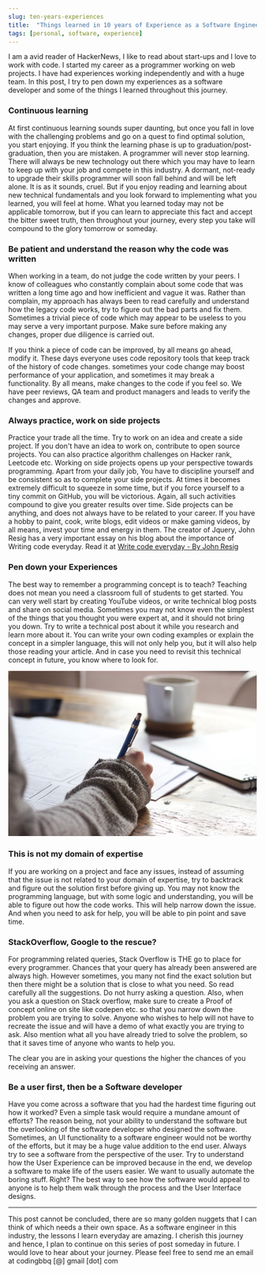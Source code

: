 ```yaml
---
slug: ten-years-experiences
title:  "Things learned in 10 years of Experience as a Software Engineer"
tags: [personal, software, experience]
---
```


I am a avid reader of HackerNews, I like to read about start-ups and I love to work with code. I started my career as a programmer working on web projects. I have had experiences working independently and with a huge team. In this post, I try to pen down my experiences as a software developer and some of the things I learned throughout this journey.

<!-- truncate -->

### Continuous learning
At first continuous learning sounds super daunting, but once you fall in love with the challenging problems and go on a quest to find optimal solution, you start enjoying. If you think the learning phase is up to graduation/post-graduation, then you are mistaken. A programmer will never stop learning. There will always be new technology out there which you may have to learn to keep up with your job and compete in this industry. A dormant, not-ready to upgrade their skills programmer will soon fall behind and will be left alone. It is as it sounds, cruel. But if you enjoy reading and learning about new technical fundamentals and you look forward to implementing what you learned, you will feel at home. What you learned today may not be applicable tomorrow, but if you can learn to appreciate this fact and accept the bitter sweet truth, then throughout your journey, every step you take will compound to the glory tomorrow or someday. 

### Be patient and understand the reason why the code was written
When working in a team, do not judge the code written by your peers. I know of colleagues who constantly complain about some code that was written a long time ago  and how inefficient and vague it was. Rather than complain, my approach has always been to read carefully and understand how the legacy code works, try to figure out the bad parts and fix them. Sometimes a trivial piece of code which may appear to be useless to you may serve a very important purpose. Make sure before making any changes, proper due diligence is carried out.

If you think a piece of code can be improved, by all means go ahead, modify it. These days everyone uses code repository tools that keep track of the history of code changes. sometimes your code change may boost performance of your application, and sometimes it may break a functionality. By all means, make changes to the code if you feel so. We have peer reviews, QA team and product managers and leads to verify the changes and approve.

### Always practice, work on side projects
Practice your trade all the time. Try to work on an idea and create a side project. If you don't have an idea to work on, contribute to open source projects. You can also practice algorithm challenges on Hacker rank, Leetcode etc. Working on side projects opens up your perspective towards programming. Apart from your daily job, You have to discipline yourself and be consistent so as to complete your side projects. At times it becomes extremely difficult to squeeze in some time, but if you force yourself to a tiny commit on GitHub, you will be victorious. Again, all such activities compound to give you greater results over time. Side projects can be anything, and does not always have to be related to your career. If you have a hobby to paint, cook, write blogs, edit videos or make gaming videos, by all means, invest your time and energy in them.
The creator of Jquery, John Resig has a very important essay on his blog about the importance of Writing code everyday. Read it at [Write code everyday - By John Resig](https://johnresig.com/blog/write-code-every-day/)

### Pen down your Experiences
The best way to remember a programming concept is to teach? Teaching does not mean you need a classroom full of students to get started. You can very well start by creating YouTube videos, or write technical blog posts and share on social media. Sometimes you may not know even the simplest of the things that you thought you were expert at, and it should not bring you down. Try to write a technical post about it while you research and learn more about it. You can write your own coding examples or explain the concept in a simpler language, this will not only help you, but it will also help those reading your article. And in case you need to revisit this technical concept in future, you know where to look for.

![Lessons of a Software Engineer](./assets/images/things-learned-as-software-engineer.jpg)

### This is not my domain of expertise
If you are working on a project and face any issues, instead of assuming that the issue is not related to your domain of expertise, try to backtrack and figure out the solution first before giving up. You may not know the programming language, but with some logic and understanding, you will be able to figure out how the code works. This will help narrow down the issue. And when you need to ask for help, you will be able to pin point and save time.

### StackOverflow, Google to the rescue?
For programming related queries, Stack Overflow is THE go to place for every programmer. Chances that your query has already been answered are always high. However sometimes, you many not find the exact solution but then there might be a solution that is close to what you need. So read carefully all the suggestions. Do not hurry asking a question. Also, when you ask a question on Stack overflow, make sure to create a Proof of concept online on site like codepen etc. so that you narrow down the problem you are trying to solve. Anyone who wishes to help will not have to recreate the issue and will have a demo of what exactly you are trying to ask. Also mention what all you have already tried to solve the problem, so that it saves time of anyone who wants to help you. 

The clear you are in asking your questions the higher the chances of you receiving an answer. 

### Be a user first, then be a Software developer
Have you come across a software that you had the hardest time figuring out how it worked? Even a simple task would require a mundane amount of efforts? The reason being, not your ability to understand the software but the overlooking of the software developer who designed the software. Sometimes, an UI functionality to a software engineer would not be worthy of the efforts, but it may be a huge value addition to the end user. Always try to see a software from the perspective of the user. Try to understand how the User Experience can be improved because in the end, we develop a software to make life of the users easier. We want to usually automate the boring stuff. Right? The best way to see how the software would appeal to anyone is to help them walk through the process and the User Interface designs.

---

This post cannot be concluded, there are so many golden nuggets that I can think of which needs a their own space. As a software engineer in this industry, the lessons I learn everyday are amazing. I cherish this journey and hence, I plan to continue on this series of post someday in future. I would love to hear about your journey. Please feel free to send me an email at codingbbq [@] gmail [dot] com